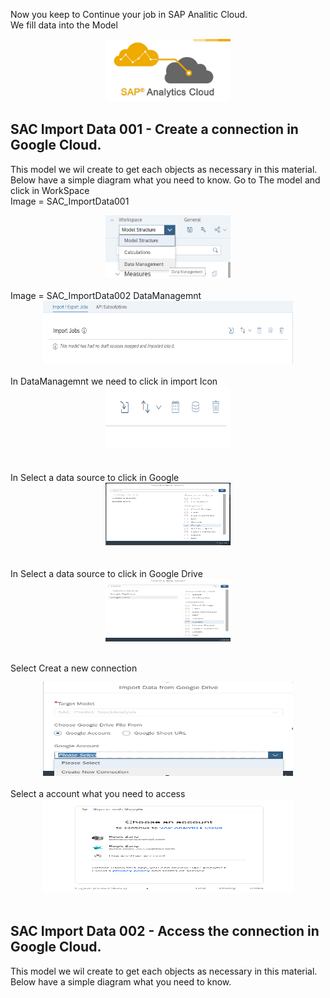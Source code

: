 Now you keep to Continue your job in SAP Analitic Cloud.
<br>
We fill data into the Model
<br>
<center> <img src="Images/SAP-Analytics-Cloud-Logo.jpg" width="200" height="100"> </center>


## SAC Import Data 001 - Create a connection in Google Cloud.
This model we wil create to get each objects as necessary in this material.<br>
Below have a simple diagram what you need to know.
Go to The model and click in WorkSpace<br>
Image  = SAC_ImportData001
<center> <img src="Images/SAC_ImportData001.png" width="200" height="100"> </center>
<br>
Image  = SAC_ImportData002
DataManagemnt
<center> <img src="Images/SAC_ImportData002.png" width="400" height="100"> </center>
<br>
In DataManagemnt we need to click in import Icon<br>
<center> <img src="Images/SAC_ImportData003.png" width="200" height="100"> </center>
<br>
<br>
In Select a data source to click in Google<br>
<center> <img src="Images/SAC_ImportData004.png" width="200" height="100"> </center>
<br>
<br>
In Select a data source to click in Google Drive<br>
<center> <img src="Images/SAC_ImportData005.png" width="200" height="100"> </center>
<br>

Select Creat a new connection<br>
<center> <img src="Images/SAC_ImportData006.png" width="400" height="150"> </center>
<br>
Select a account what you need to access<br>
<center> <img src="Images/SAC_ImportData007.png" width="400" height="150"> </center>
<br>




## SAC Import Data 002 - Access the connection in Google Cloud.
This model we wil create to get each objects as necessary in this material.<br>
Below have a simple diagram what you need to know.



